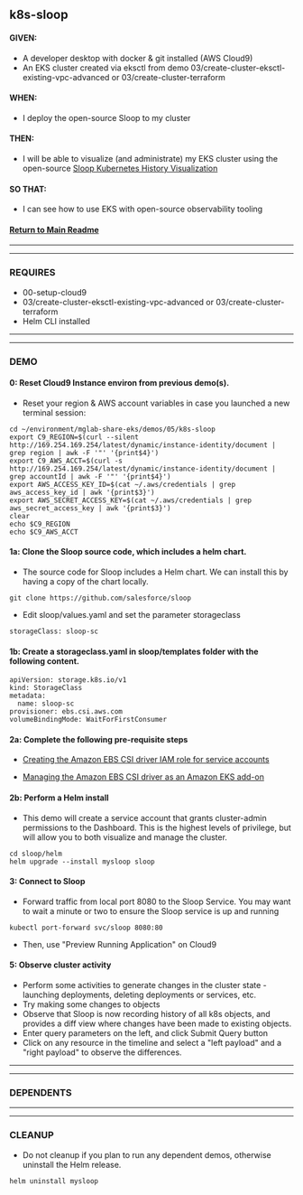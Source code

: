 ## k8s-sloop

#### GIVEN:
  - A developer desktop with docker & git installed (AWS Cloud9)
  - An EKS cluster created via eksctl from demo 03/create-cluster-eksctl-existing-vpc-advanced or 03/create-cluster-terraform

#### WHEN:
  - I deploy the open-source Sloop to my cluster 

#### THEN:
  - I will be able to visualize (and administrate) my EKS cluster using the open-source [Sloop Kubernetes History Visualization](https://github.com/salesforce/sloop)

#### SO THAT:
  - I can see how to use EKS with open-source observability tooling

#### [Return to Main Readme](https://github.com/bwer432/mglab-share-eks#demos)

---------------------------------------------------------------
---------------------------------------------------------------
### REQUIRES
- 00-setup-cloud9
- 03/create-cluster-eksctl-existing-vpc-advanced or 03/create-cluster-terraform
- Helm CLI installed

---------------------------------------------------------------
---------------------------------------------------------------
### DEMO

#### 0: Reset Cloud9 Instance environ from previous demo(s).
- Reset your region & AWS account variables in case you launched a new terminal session:
```
cd ~/environment/mglab-share-eks/demos/05/k8s-sloop
export C9_REGION=$(curl --silent http://169.254.169.254/latest/dynamic/instance-identity/document |  grep region | awk -F '"' '{print$4}')
export C9_AWS_ACCT=$(curl -s http://169.254.169.254/latest/dynamic/instance-identity/document | grep accountId | awk -F '"' '{print$4}')
export AWS_ACCESS_KEY_ID=$(cat ~/.aws/credentials | grep aws_access_key_id | awk '{print$3}')
export AWS_SECRET_ACCESS_KEY=$(cat ~/.aws/credentials | grep aws_secret_access_key | awk '{print$3}')
clear
echo $C9_REGION
echo $C9_AWS_ACCT
```

#### 1a: Clone the Sloop source code, which includes a helm chart.
- The source code for Sloop includes a Helm chart. We can install this by having a copy of the chart locally.
```
git clone https://github.com/salesforce/sloop
```
- Edit sloop/values.yaml and set the parameter storageclass
```
storageClass: sloop-sc
```
#### 1b: Create a storageclass.yaml in sloop/templates folder with the following content.
```
apiVersion: storage.k8s.io/v1
kind: StorageClass
metadata:
  name: sloop-sc
provisioner: ebs.csi.aws.com
volumeBindingMode: WaitForFirstConsumer
```

#### 2a: Complete the following pre-requisite steps 

- [Creating the Amazon EBS CSI driver IAM role for service accounts](https://docs.aws.amazon.com/eks/latest/userguide/csi-iam-role.html)

- [Managing the Amazon EBS CSI driver as an Amazon EKS add-on](https://docs.aws.amazon.com/eks/latest/userguide/managing-ebs-csi.html)

#### 2b: Perform a Helm install
- This demo will create a service account that grants cluster-admin permissions to the Dashboard.  This is the highest levels of privilege, but will allow you to both visualize and manage the cluster.
```
cd sloop/helm
helm upgrade --install mysloop sloop
```

#### 3: Connect to Sloop
- Forward traffic from local port 8080 to the Sloop Service.  You may want to wait a minute or two to ensure the Sloop service is up and running
```
kubectl port-forward svc/sloop 8080:80
```
- Then, use "Preview Running Application" on Cloud9



#### 5: Observe cluster activity
- Perform some activities to generate changes in the cluster state - launching deployments, deleting deployments or services, etc.
- Try making some changes to objects
- Observe that Sloop is now recording history of all k8s objects, and provides a diff view where changes have been made to existing objects.
- Enter query parameters on the left, and click Submit Query button
- Click on any resource in the timeline and select a "left payload" and a "right payload" to observe the differences.


---------------------------------------------------------------
---------------------------------------------------------------
### DEPENDENTS

---------------------------------------------------------------
---------------------------------------------------------------
### CLEANUP
- Do not cleanup if you plan to run any dependent demos, otherwise uninstall the Helm release.
```
helm uninstall mysloop
```
